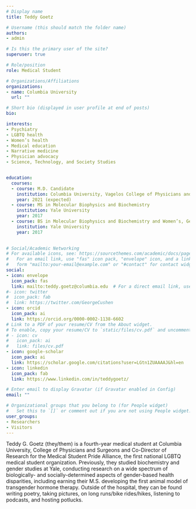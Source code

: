 ```yaml
---
# Display name
title: Teddy Goetz

# Username (this should match the folder name)
authors:
- admin

# Is this the primary user of the site?
superuser: true

# Role/position
role: Medical Student

# Organizations/Affiliations
organizations:
- name: Columbia University
  url: ""

# Short bio (displayed in user profile at end of posts)
bio: 

interests:
- Psychiatry
- LGBTQ health
- Women’s health
- Medical education
- Narrative medicine
- Physician advocacy
- Science, Technology, and Society Studies


education:
  courses:
  - course: M.D. Candidate
    institution: Columbia University, Vagelos College of Physicians and Surgeons
    year: 2021 (expected)
  - course: MS in Molecular Biophysics and Biochemistry
    institution: Yale University
    year: 2017
  - course: BS in Molecular Biophysics and Biochemistry and Women’s, Gender, and Sexuality Studies
    institution: Yale University
    year: 2017
  

# Social/Academic Networking
# For available icons, see: https://sourcethemes.com/academic/docs/page-builder/#icons
#   For an email link, use "fas" icon pack, "envelope" icon, and a link in the
#   form "mailto:your-email@example.com" or "#contact" for contact widget.
social:
- icon: envelope
  icon_pack: fas
  link: mailto:teddy.goetz@columbia.edu  # For a direct email link, use "mailto: teddy.goetz@columbia.edu".
#- icon: twitter
#  icon_pack: fab
#  link: https://twitter.com/GeorgeCushen
- icon: orcid
  icon_pack: ai
  link: https://orcid.org/0000-0002-1138-6602
# Link to a PDF of your resume/CV from the About widget.
# To enable, copy your resume/CV to `static/files/cv.pdf` and uncomment the lines below.
# - icon: cv
#   icon_pack: ai
#   link: files/cv.pdf
- icon: google-scholar
  icon_pack: ai
  link: https://scholar.google.com/citations?user=LGtn1ZUAAAAJ&hl=en
- icon: linkedin
  icon_pack: fab
  link: https://www.linkedin.com/in/teddygoetz/

# Enter email to display Gravatar (if Gravatar enabled in Config)
email: ""

# Organizational groups that you belong to (for People widget)
#   Set this to `[]` or comment out if you are not using People widget.
user_groups:
- Researchers
- Visitors
---
```


Teddy G. Goetz (they/them) is a fourth-year medical student at Columbia University, College of Physicians and Surgeons and Co-Director of Research for the Medical Student Pride Alliance, the first national LGBTQ medical student organization. Previously, they studied biochemistry and gender studies at Yale, conducting research on a wide spectrum of biologically- and socially-determined aspects of gender-based health disparities, including earning their M.S. developing the first animal model of transgender hormone therapy. Outside of the hospital, they can be found writing poetry, taking pictures, on long runs/bike rides/hikes, listening to podcasts, and hosting potlucks. 
